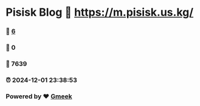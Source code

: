 #  Pisisk Blog :link: https://m.pisisk.us.kg/ 
### :page_facing_up: [6](https://m.pisisk.us.kg//tag.html) 
### :speech_balloon: 0 
### :hibiscus: 7639 
### :alarm_clock: 2024-12-01 23:38:53 
### Powered by :heart: [Gmeek](https://github.com/Meekdai/Gmeek)
